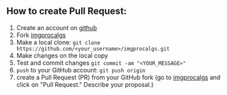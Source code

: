 ## How to create Pull Request:

1. Create an account on [github](https://github.com)
2. Fork [imgprocalgs](https://github.com/mateuszz0000/imgprocalgs)
3. Make a local clone: `git clone https://github.com/<your_username>/imgprocalgs.git`
4. Make changes on the local copy
5. Test and commit changes `git commit -am "<YOUR_MESSAGE>"`
6. `push` to your GitHub account: `git push origin`
7. create a Pull Request (PR) from your GitHub fork
(go to [imgprocalgs](https://github.com/mateuszz0000/imgprocalgs)  and click on "Pull Request."
Describe your proposal.)